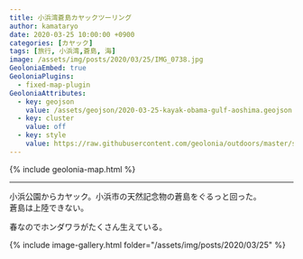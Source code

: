 ```yaml
---
title: 小浜湾蒼島カヤックツーリング
author: kamataryo
date: 2020-03-25 10:00:00 +0900
categories: [カヤック]
tags: [旅行, 小浜湾,蒼島, 海]
image: /assets/img/posts/2020/03/25/IMG_0738.jpg
GeoloniaEmbed: true
GeoloniaPlugins:
  - fixed-map-plugin
GeoloniaAttributes:
  - key: geojson
    value: /assets/geojson/2020-03-25-kayak-obama-gulf-aoshima.geojson
  - key: cluster
    value: off
  - key: style
    value: https://raw.githubusercontent.com/geolonia/outdoors/master/style.json
---
```


{% include geolonia-map.html %}

---
小浜公園からカヤック。小浜市の天然記念物の蒼島をぐるっと回った。  
蒼島は上陸できない。

春なのでホンダワラがたくさん生えている。

{% include image-gallery.html folder="/assets/img/posts/2020/03/25" %}
